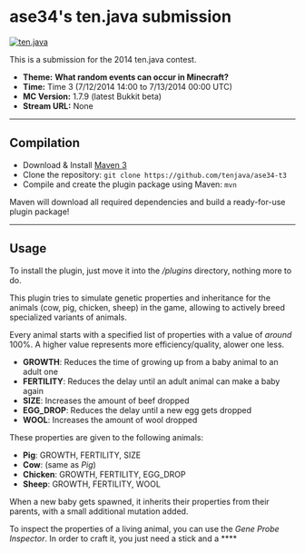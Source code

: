 ase34's ten.java submission
==============================

[![ten.java](https://cdn.mediacru.sh/hu4CJqRD7AiB.svg)](https://tenjava.com/)

This is a submission for the 2014 ten.java contest.

- __Theme:__ __What random events can occur in Minecraft?__
- __Time:__ Time 3 (7/12/2014 14:00 to 7/13/2014 00:00 UTC)
- __MC Version:__ 1.7.9 (latest Bukkit beta)
- __Stream URL:__ None

<!-- put chosen theme above -->

---------------------------------------

Compilation
-----------

- Download & Install [Maven 3](http://maven.apache.org/download.html)
- Clone the repository: `git clone https://github.com/tenjava/ase34-t3`
- Compile and create the plugin package using Maven: `mvn`

Maven will download all required dependencies and build a ready-for-use plugin package!

---------------------------------------

Usage
-----

To install the plugin, just move it into the */plugins* directory, nothing more to do.

This plugin tries to simulate genetic properties and inheritance for the animals (cow, pig, chicken, sheep) in the game, allowing to actively breed specialized variants of animals.

Every animal starts with a specified list of properties with a value of _around_ 100%. A higher value represents more efficiency/quality, alower one less.

* __GROWTH__: Reduces the time of growing up from a baby animal to an adult one
* __FERTILITY__: Reduces the delay until an adult animal can make a baby again
* __SIZE__: Increases the amount of beef dropped
* __EGG_DROP__: Reduces the delay until a new egg gets dropped
* __WOOL__: Increases the amount of wool dropped

These properties are given to the following animals:

* __Pig__: GROWTH, FERTILITY, SIZE
* __Cow__: (same as _Pig_)
* __Chicken__: GROWTH, FERTILITY, EGG_DROP
* __Sheep__: GROWTH, FERTILITY, WOOL

When a new baby gets spawned, it inherits their properties from their parents, with a small additional mutation added.

To inspect the properties of a living animal, you can use the _Gene Probe Inspector_. In order to craft it, you just need a stick and a **** 